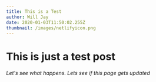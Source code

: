```yaml
---
title: This is a Test
author: Will Jay
date: 2020-01-03T11:50:02.255Z
thumbnail: /images/netlifyicon.png
---
```

# This is just a test post

*Let's see what happens. Lets see if this page gets updated*